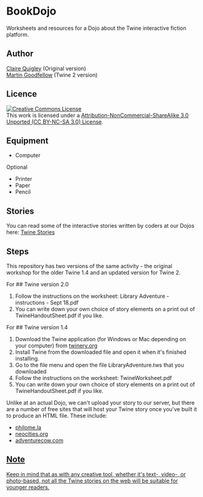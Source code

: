 # BookDojo
Worksheets and resources for a Dojo about the Twine interactive fiction platform.

## Author 
[Claire Quigley](https://github.com/alcluith) (Original version) <br/> 
[Martin Goodfellow](https://github.com/martincoderdojo) (Twine 2 version)


## Licence
<a rel="license" href="http://creativecommons.org/licenses/by-nc-sa/3.0/deed.en_US"><img alt="Creative Commons License" style="border-width:0" src="http://i.creativecommons.org/l/by-nc-sa/3.0/88x31.png" /></a><br />This work is licensed under a <a rel="license" href="http://creativecommons.org/licenses/by-nc-sa/3.0/">Attribution-NonCommercial-ShareAlike 3.0 Unported (CC BY-NC-SA 3.0) License</a>.

## Equipment
<ul>
  <li>Computer</li>
</ul>
Optional 
<ul>
  <li>Printer</li>
  <li>Paper</li>
  <li>Pencil</li>
</ul>

## Stories
You can read some of the interactive stories written by coders at our Dojos here: [Twine Stories](http://coderdojo.co/weewrite/)

## Steps
This repository has two versions of the same activity - the original workshop for the older Twine 1.4 and an updated version for Twine 2.

For ## Twine version 2.0
<ol>
  <li>Follow the instructions on the worksheet: Library Adventure - instructions - Sept 18.pdf</li>
  <li>You can write down your own choice of story elements on a print out of TwineHandoutSheet.pdf if you like.</li>
  </ol>
  
  For ## Twine version 1.4
<ol>
  <li>Download the Twine application (for Windows or Mac depending on your computer) from  <a href="twinery.org">twinery.org</a></li>
  <li>Install Twine from the downloaded file and open it when it's finished installing.</li>
  <li>Go to the file menu and open the file LibraryAdventure.tws that you downloaded</li>
  <li>Follow the instructions on the worksheet: TwineWorksheet.pdf</li>
  <li>You can write down your own choice of story elements on a print out of TwineHandoutSheet.pdf if you like.</li>
  </ol>
  
Unlike at an actual Dojo, we can't upload your story to our server, but there are a number of free sites that will host your Twine story once you've built it to produce an HTML file.  These include:</li>
  <ul>
    <li><a href="http://www.philome.la/">philome.la</li>
    <li><a href="https://neocities.org/">neocities.org</li>
    <li><a href="http://adventurecow.com/">adventurecow.com</li>
  </ul>


## Note
Keep in mind that as with any creative tool,  whether it's text-, video-, or photo-based, not all the Twine stories on the web will be suitable for younger readers. 



